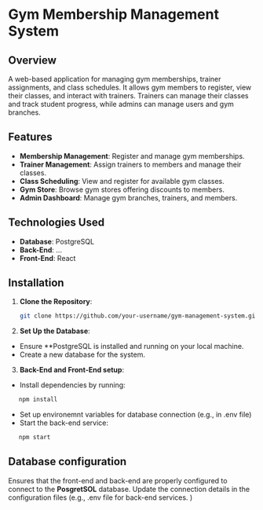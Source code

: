 # Gym Membership Management System

## Overview

A web-based application for managing gym memberships, trainer assignments, and class schedules. It allows gym members to register, view their classes, and interact with trainers. Trainers can manage their classes and track student progress, while admins can manage users and gym branches.

## Features

- **Membership Management**: Register and manage gym memberships.
- **Trainer Management**: Assign trainers to members and manage their classes.
- **Class Scheduling**: View and register for available gym classes.
- **Gym Store**: Browse gym stores offering discounts to members.
- **Admin Dashboard**: Manage gym branches, trainers, and members.

## Technologies Used

- **Database**: PostgreSQL
- **Back-End**:  ...
- **Front-End**: React 

## Installation

1. **Clone the Repository**:
   ```bash
   git clone https://github.com/your-username/gym-management-system.git
   
2. **Set Up the Database**:
- Ensure **PostgreSQL is installed and running on your local machine.
- Create a new database for the system.


3. **Back-End and Front-End setup**:
- Install dependencies by running:
```bash
   npm install
```
- Set up environemnt variables for database connection (e.g., in .env file)
- Start the back-end service:
```bash
   npm start  
```
## Database configuration
   Ensures that the front-end and back-end are properly configured to connect to the **PosgretSOL** database. Update the connection details in the configuration files (e.g., .env file for back-end services. )  
